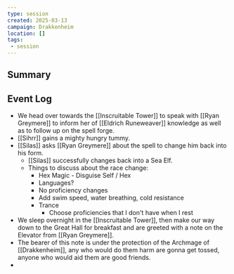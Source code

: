 ```yaml
---
type: session
created: 2025-03-13
campaign: Drakkenheim
location: []
tags:
 - session
---
```



## Summary

## Event Log

- We head over towards the [[Inscruitable Tower]] to speak with [[Ryan Greymere]] to inform her of [[Eldrich Runeweaver]] knowledge as well as to follow up on the spell forge.
- [[Sihrr]] gains a mighty hungry tummy.
- [[Silas]] asks [[Ryan Greymere]] about the spell to change him back into his form.
	- [[Silas]] successfully changes back into a Sea Elf.
	- Things to discuss about the race change:
		- Hex Magic - Disguise Self / Hex
		- Languages?
		- No proficiency changes
		- Add swim speed, water breathing, cold resistance
		- Trance
			- Choose proficiencies that I don't have when I rest
- We sleep overnight in the [[Inscruitable Tower]], then make our way down to the Great Hall for breakfast and are greeted with a note on the Elevator from [[Ryan Greymere]].
- The bearer of this note is under the protection of the Archmage of [[Drakkenheim]], any who would do them harm are gonna get tossed, anyone who would aid them are good friends.
- 


